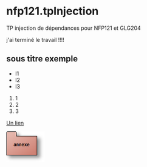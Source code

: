 # nfp121.tpInjection
TP injection de dépendances pour NFP121 et GLG204 

j'ai terminé le travail !!!!

## sous titre exemple

* l1
* l2
* l3

1. 1
1. 2
1. 3

[Un lien](http://www.cofares.net)

![img](images/annexe.png)
